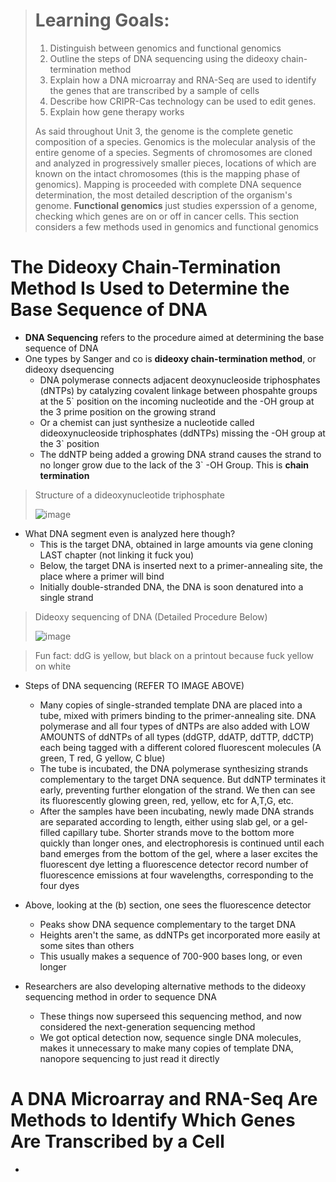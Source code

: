 > # Learning Goals:
> 1. Distinguish between genomics and functional genomics
> 2. Outline the steps of DNA sequencing using the dideoxy chain-termination method
> 3. Explain how a DNA microarray and RNA-Seq are used to identify the genes that are transcribed by a sample of cells
> 4. Describe how CRIPR-Cas technology can be used to edit genes.
> 5. Explain how gene therapy works
>
> As said throughout Unit 3, the genome is the complete genetic composition of a species. Genomics is the molecular analysis of the entire genome of a species. Segments of chromosomes are cloned and analyzed in progressively smaller pieces, locations of which are known on the intact chromosomes (this is the mapping phase of genomics). Mapping is proceeded with complete DNA sequence determination, the most detailed description of the organism's genome. **Functional genomics** just studies experssion of a genome, checking which genes are on or off in cancer cells. This section considers a few methods used in genomics and functional genomics

# The Dideoxy Chain-Termination Method Is Used to Determine the Base Sequence of DNA
- **DNA Sequencing** refers to the procedure aimed at determining the base sequence of DNA
- One types by Sanger and co is **dideoxy chain-termination method**, or dideoxy dsequencing
  - DNA polymerase connects adjacent deoxynucleoside triphosphates (dNTPs) by catalyzing covalent linkage between phospahte groups at the 5` position on the incoming nucleotide and the -OH group at the 3 prime position on the growing strand
  - Or a chemist can just synthesize a nucleotide called dideoxynucleoside triphosphates (ddNTPs) missing the -OH group at the 3` position
  - The ddNTP being added a growing DNA strand causes the strand to no longer grow due to the lack of the 3` -OH Group. This is **chain termination**
 
> Structure of a dideoxynucleotide triphosphate
>
> ![image](https://github.com/MCBasterSheet/MCBasterSheet/assets/157453648/90c57626-7cc2-4d3e-bc76-b0e8c550a49d)

- What DNA segment even is analyzed here though?
  - This is the target DNA, obtained in large amounts via gene cloning LAST chapter (not linking it fuck you)
  - Below, the target DNA is inserted next to a primer-annealing site, the place where a primer will bind
  - Initially double-stranded DNA, the DNA is soon denatured into a single strand 

> Dideoxy sequencing of DNA (Detailed Procedure Below)
>
> ![image](https://github.com/MCBasterSheet/MCBasterSheet/assets/157453648/76846c4b-1a45-4615-b57f-d91204369fea)

> Fun fact: ddG is yellow, but black on a printout because fuck yellow on white

- Steps of DNA sequencing (REFER TO IMAGE ABOVE)
  - Many copies of single-stranded template DNA are placed into a tube, mixed with primers binding to the primer-annealing site. DNA polymerase and all four types of dNTPs are also added with LOW AMOUNTS of ddNTPs of all types (ddGTP, ddATP, ddTTP, ddCTP) each being tagged with a different colored fluorescent molecules (A green, T red, G yellow, C blue)
  - The tube is incubated, the DNA polymerase synthesizing strands complementary to the target DNA sequence. But ddNTP terminates it early, preventing further elongation of the strand. We then can see its fluorescently glowing green, red, yellow, etc for A,T,G, etc.
  - After the samples have been incubating, newly made DNA strands are separated according to length, either using slab gel, or a gel-filled capillary tube. Shorter strands move to the bottom more quickly than longer ones, and electrophoresis is continued until each band emerges from the bottom of the gel, where a laser excites the fluorescent dye letting a fluorescence detector record number of fluorescence emissions at four wavelengths, corresponding to the four dyes

- Above, looking at the (b) section, one sees the fluorescence detector
  - Peaks show DNA sequence complementary to the target DNA
  - Heights aren't the same, as ddNTPs get incorporated more easily at some sites than others
  - This usually makes a sequence of 700-900 bases long, or even longer
- Researchers are also developing alternative methods to the dideoxy sequencing method in order to sequence DNA
  - These things now superseed this sequencing method, and now considered the next-generation sequencing method
  - We got optical detection now, sequence single DNA molecules, makes it unnecessary to make many copies of template DNA, nanopore sequencing to just read it directly

# A DNA Microarray and RNA-Seq Are Methods to Identify Which Genes Are Transcribed by a Cell
- 

